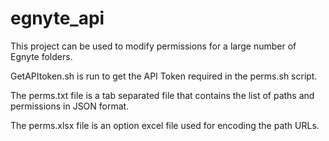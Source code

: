# egnyte_api

This project can be used to modify permissions for a large number of Egnyte folders.

GetAPItoken.sh is run to get the API Token required in the perms.sh script.

The perms.txt file is a tab separated file that contains the list of paths and permissions in JSON format.

The perms.xlsx file is an option excel file used for encoding the path URLs.

